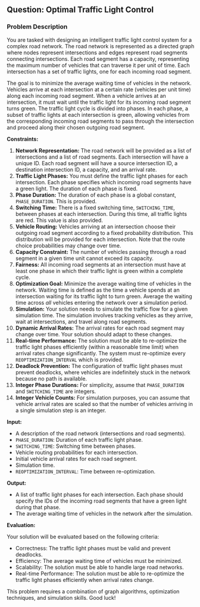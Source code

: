 ## Question: Optimal Traffic Light Control

### Problem Description

You are tasked with designing an intelligent traffic light control system for a complex road network. The road network is represented as a directed graph where nodes represent intersections and edges represent road segments connecting intersections. Each road segment has a capacity, representing the maximum number of vehicles that can traverse it per unit of time. Each intersection has a set of traffic lights, one for each incoming road segment.

The goal is to minimize the average waiting time of vehicles in the network. Vehicles arrive at each intersection at a certain rate (vehicles per unit time) along each incoming road segment. When a vehicle arrives at an intersection, it must wait until the traffic light for its incoming road segment turns green. The traffic light cycle is divided into phases. In each phase, a subset of traffic lights at each intersection is green, allowing vehicles from the corresponding incoming road segments to pass through the intersection and proceed along their chosen outgoing road segment.

**Constraints:**

1.  **Network Representation:** The road network will be provided as a list of intersections and a list of road segments. Each intersection will have a unique ID. Each road segment will have a source intersection ID, a destination intersection ID, a capacity, and an arrival rate.
2.  **Traffic Light Phases:** You must define the traffic light phases for each intersection. Each phase specifies which incoming road segments have a green light. The duration of each phase is fixed.
3.  **Phase Duration:** The duration of each phase is a global constant, `PHASE_DURATION`. This is provided.
4.  **Switching Time:**  There is a fixed switching time, `SWITCHING_TIME`, between phases at each intersection. During this time, all traffic lights are red.  This value is also provided.
5.  **Vehicle Routing:** Vehicles arriving at an intersection choose their outgoing road segment according to a fixed probability distribution. This distribution will be provided for each intersection. Note that the route choice probabilities may change over time.
6.  **Capacity Constraint:** The number of vehicles passing through a road segment in a given time unit cannot exceed its capacity.
7.  **Fairness:** All incoming road segments at an intersection must have at least one phase in which their traffic light is green within a complete cycle.
8.  **Optimization Goal:** Minimize the average waiting time of vehicles in the network. Waiting time is defined as the time a vehicle spends at an intersection waiting for its traffic light to turn green.  Average the waiting time across *all* vehicles entering the network over a simulation period.
9.  **Simulation:**  Your solution needs to simulate the traffic flow for a given simulation time. The simulation involves tracking vehicles as they arrive, wait at intersections, and travel along road segments.
10. **Dynamic Arrival Rates:** The arrival rates for each road segment may change over time. Your solution should adapt to these changes.
11. **Real-time Performance:**  The solution must be able to re-optimize the traffic light phases efficiently (within a reasonable time limit) when arrival rates change significantly. The system must re-optimize every `REOPTIMIZATION_INTERVAL` which is provided.
12. **Deadlock Prevention:** The configuration of traffic light phases must prevent deadlocks, where vehicles are indefinitely stuck in the network because no path is available.
13. **Integer Phase Durations:** For simplicity, assume that `PHASE_DURATION` and `SWITCHING_TIME` are integers.
14. **Integer Vehicle Counts:** For simulation purposes, you can assume that vehicle arrival rates are scaled so that the number of vehicles arriving in a single simulation step is an integer.

**Input:**

*   A description of the road network (intersections and road segments).
*   `PHASE_DURATION`: Duration of each traffic light phase.
*   `SWITCHING_TIME`: Switching time between phases.
*   Vehicle routing probabilities for each intersection.
*   Initial vehicle arrival rates for each road segment.
*   Simulation time.
*   `REOPTIMIZATION_INTERVAL`: Time between re-optimization.

**Output:**

*   A list of traffic light phases for each intersection. Each phase should specify the IDs of the incoming road segments that have a green light during that phase.
*   The average waiting time of vehicles in the network after the simulation.

**Evaluation:**

Your solution will be evaluated based on the following criteria:

*   Correctness: The traffic light phases must be valid and prevent deadlocks.
*   Efficiency: The average waiting time of vehicles must be minimized.
*   Scalability: The solution must be able to handle large road networks.
*   Real-time Performance: The solution must be able to re-optimize the traffic light phases efficiently when arrival rates change.

This problem requires a combination of graph algorithms, optimization techniques, and simulation skills. Good luck!
